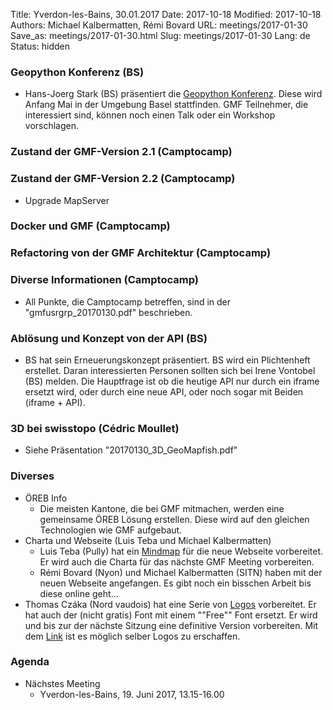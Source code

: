 Title: Yverdon-les-Bains, 30.01.2017
Date: 2017-10-18
Modified: 2017-10-18
Authors: Michael Kalbermatten, Rémi Bovard
URL: meetings/2017-01-30
Save_as: meetings/2017-01-30.html
Slug: meetings/2017-01-30
Lang: de
Status: hidden

### Geopython Konferenz (BS)

* Hans-Joerg Stark (BS) präsentiert die [Geopython Konferenz](http://2017.geopython.net/). Diese wird Anfang Mai in der Umgebung Basel stattfinden. GMF Teilnehmer, die interessiert sind, können noch einen Talk oder ein Workshop vorschlagen.

### Zustand der GMF-Version 2.1 (Camptocamp)



### Zustand der GMF-Version 2.2 (Camptocamp)

* Upgrade MapServer

### Docker und GMF (Camptocamp)



### Refactoring von der GMF Architektur (Camptocamp)



### Diverse Informationen (Camptocamp)

* All Punkte, die Camptocamp betreffen, sind in der "gmfusrgrp_20170130.pdf" beschrieben.

### Ablösung und Konzept von der API (BS)

* BS hat sein Erneuerungskonzept präsentiert. BS wird ein Plichtenheft erstellet. Daran interessierten Personen sollten sich bei Irene Vontobel (BS) melden. Die Hauptfrage ist ob die heutige API nur durch ein iframe ersetzt wird, oder durch eine neue API, oder noch sogar mit Beiden (iframe + API).

### 3D bei swisstopo (Cédric Moullet)

* Siehe Präsentation "20170130_3D_GeoMapfish.pdf"

### Diverses

* ÖREB Info
    * Die meisten Kantone, die bei GMF mitmachen, werden eine gemeinsame ÖREB Lösung erstellen. Diese wird auf den gleichen Technologien wie GMF aufgebaut.
* Charta und Webseite (Luis Teba und Michael Kalbermatten)
    * Luis Teba (Pully) hat ein [Mindmap](https://drive.google.com/file/d/0B2k63aoZqSdValNfU2YwLXUtbTA/view?usp=sharing) für die neue Webseite vorbereitet. Er wird auch die Charta für das nächste GMF Meeting vorbereiten.
    * Rémi Bovard (Nyon) und Michael Kalbermatten (SITN) haben mit der neuen Webseite angefangen. Es gibt noch ein bisschen Arbeit bis diese online geht...
* Thomas Czáka (Nord vaudois) hat eine Serie von [Logos](http://mapnv.ch/php/logo.php) vorbereitet. Er hat auch der (nicht gratis) Font mit einem ""Free"" Font ersetzt. Er wird und bis zur der nächste Sitzung eine definitive Version vorbereiten. Mit dem [Link](https://mapnv.ch/php/symbols.php) ist es möglich selber Logos zu erschaffen.

### Agenda

* Nächstes Meeting
    * Yverdon-les-Bains, 19. Juni 2017, 13.15-16.00
